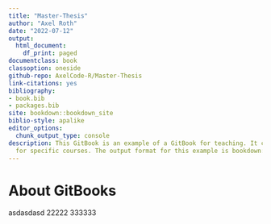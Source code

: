 ```yaml
--- 
title: "Master-Thesis"
author: "Axel Roth"
date: "2022-07-12"
output:
  html_document:
    df_print: paged
documentclass: book
classoption: oneside
github-repo: AxelCode-R/Master-Thesis
link-citations: yes
bibliography:
- book.bib
- packages.bib
site: bookdown::bookdown_site
biblio-style: apalike
editor_options:
  chunk_output_type: console
description: This GitBook is an example of a GitBook for teaching. It can be adapted
  for specific courses. The output format for this example is bookdown::gitbook.
---
```



# About GitBooks
asdasdasd
22222
333333
